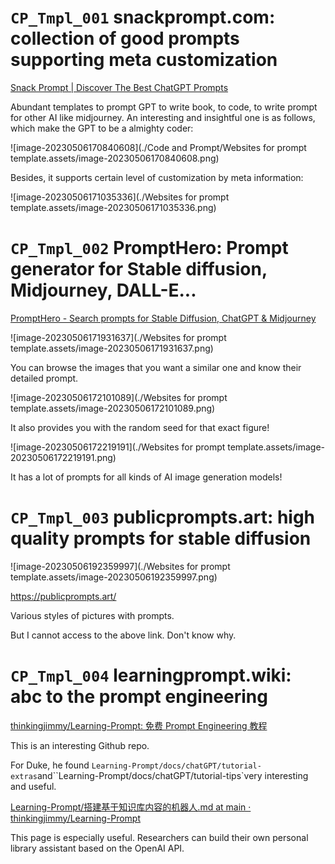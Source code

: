 # `CP_Tmpl_001` snackprompt.com: collection of good prompts supporting meta customization

[Snack Prompt | Discover The Best ChatGPT Prompts](https://snackprompt.com/)

Abundant templates to prompt GPT to write book, to code, to write prompt for other AI like midjourney. 
An interesting and insightful one is as follows, which make the GPT to be a almighty coder:

![image-20230506170840608](./Code and Prompt/Websites for prompt template.assets/image-20230506170840608.png)

Besides, it supports certain level of customization by meta information:

![image-20230506171035336](./Websites for prompt template.assets/image-20230506171035336.png)

# `CP_Tmpl_002` PromptHero: Prompt generator for Stable diffusion, Midjourney, DALL-E...

 [PromptHero - Search prompts for Stable Diffusion, ChatGPT & Midjourney](https://www.prompthero.com/)

![image-20230506171931637](./Websites for prompt template.assets/image-20230506171931637.png)

You can browse the images that you want a similar one and know their detailed prompt.

![image-20230506172101089](./Websites for prompt template.assets/image-20230506172101089.png)

It also provides you with the random seed for that exact figure!

![image-20230506172219191](./Websites for prompt template.assets/image-20230506172219191.png)

It has a lot of prompts for all kinds of AI image generation models!

# `CP_Tmpl_003` publicprompts.art: high quality prompts for stable diffusion

![image-20230506192359997](./Websites for prompt template.assets/image-20230506192359997.png)

https://publicprompts.art/

Various styles of pictures with prompts.

But I cannot access to the above link. Don't know why.



# `CP_Tmpl_004` learningprompt.wiki: abc to the prompt engineering

[thinkingjimmy/Learning-Prompt: 免费 Prompt Engineering 教程](https://github.com/thinkingjimmy/Learning-Prompt)

This is an interesting Github repo. 

For Duke, he found `Learning-Prompt/docs/chatGPT/tutorial-extras`and``Learning-Prompt/docs/chatGPT/tutorial-tips`very interesting and useful.

[Learning-Prompt/搭建基于知识库内容的机器人.md at main · thinkingjimmy/Learning-Prompt](https://github.com/thinkingjimmy/Learning-Prompt/blob/main/docs/chatGPT/tutorial-extras/%E6%90%AD%E5%BB%BA%E5%9F%BA%E4%BA%8E%E7%9F%A5%E8%AF%86%E5%BA%93%E5%86%85%E5%AE%B9%E7%9A%84%E6%9C%BA%E5%99%A8%E4%BA%BA.md)

This page is especially useful. Researchers can build their own personal library assistant based on the OpenAI API.

